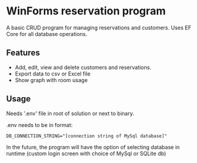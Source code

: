 # WinForms reservation program
A basic CRUD program for managing reservations and customers. Uses EF Core for all database operations.

## Features
- Add, edit, view and delete customers and reservations.
- Export data to csv or Excel file
- Show graph with room usage

## Usage
Needs '.env' file in root of solution or next to binary.

.env needs to be in format:

```env
DB_CONNECTION_STRING="[connection string of MySql database]"
```

In the future, the program will have the option of selecting database in runtime (custom login screen with choice of MySql or SQLite db)
